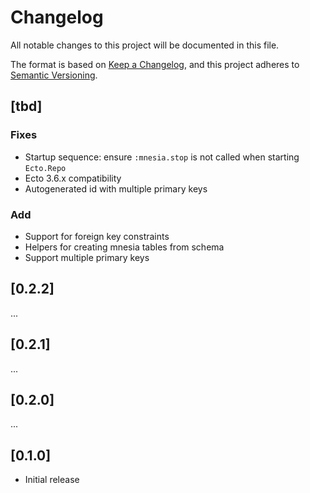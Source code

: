 # Changelog

All notable changes to this project will be documented in this file.

The format is based on [Keep a Changelog](https://keepachangelog.com/en/1.0.0/),
and this project adheres to [Semantic Versioning](https://semver.org/spec/v2.0.0.html).

## [tbd]

### Fixes

* Startup sequence: ensure `:mnesia.stop` is not called when starting
  `Ecto.Repo`
* Ecto 3.6.x compatibility
* Autogenerated id with multiple primary keys

### Add

* Support for foreign key constraints
* Helpers for creating mnesia tables from schema
* Support multiple primary keys

## [0.2.2]

...

## [0.2.1]

...

## [0.2.0]

...

## [0.1.0]

* Initial release